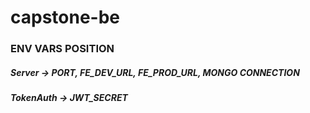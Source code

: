 # capstone-be
### ENV VARS POSITION
##### Server -> PORT, FE_DEV_URL, FE_PROD_URL, MONGO CONNECTION
##### TokenAuth -> JWT_SECRET
 
